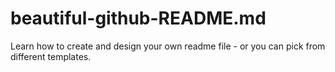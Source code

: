# beautiful-github-README.md
Learn how to create and design your own readme file - or you can pick from different templates.
